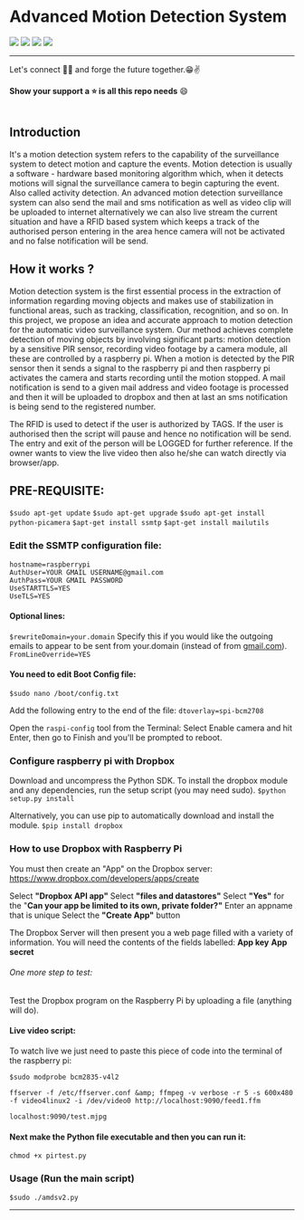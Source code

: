# **Advanced Motion Detection System**
![](https://img.shields.io/badge/Release-V1.0.0-blue.svg)  ![](https://img.shields.io/badge/Build-Stable-green.svg) ![](https://img.shields.io/badge/License-MIT-red.svg) ![](https://img.shields.io/badge/By-Sheikh%20Nawab%20Arzoo,%20Abhishek%20Sarkar-red.svg?style=social&logo=appveyor)

------------
Let's connect 👨‍💻 and forge the future together.😁✌

**Show your support a :star: is all this repo needs** :smile:
<br><br>

## Introduction
It&#39;s a motion detection system refers to the capability of the surveillance system to detect motion and capture the events. Motion detection is usually a software - hardware based monitoring algorithm which, when it detects motions will signal the surveillance camera to begin capturing the event. Also called activity detection. An advanced motion detection surveillance system can also send the mail and sms notification as well as video clip will be uploaded to internet alternatively we can also live stream the current situation and have a RFID based system which keeps a track of the authorised person entering in the area hence camera will not be activated and no false notification will be send.

## **How it works ?**
Motion detection system is the first essential process in the extraction of information regarding moving objects and makes use of stabilization in functional areas, such as tracking, classification, recognition, and so on. In this project, we propose an idea and accurate approach to motion detection for the automatic video surveillance system. Our method achieves complete detection of moving objects by involving significant parts: motion detection by a sensitive PIR sensor, recording video footage by a camera module, all these are controlled by a raspberry pi. When a motion is detected by the PIR sensor then it sends a signal to the raspberry pi and then raspberry pi activates the camera and starts recording until the motion stopped. A mail notification is send to a given mail address and video footage is processed and then it will be uploaded to dropbox and then at last an sms notification is being send to the registered number.

The RFID is used to detect if the user is authorized by TAGS. If the user is authorised then the script will pause and hence no notification will be send. The entry and exit of the person will be LOGGED for further reference. If the owner wants to view the live video then also he/she can watch directly via browser/app.

## PRE-REQUISITE:

`$sudo apt-get update`
`$sudo apt-get upgrade`
`$sudo apt-get install python-picamera`
`$apt-get install ssmtp`
`$apt-get install mailutils`

### Edit the SSMTP configuration file:

````
hostname=raspberrypi
AuthUser=YOUR GMAIL USERNAME@gmail.com
AuthPass=YOUR GMAIL PASSWORD
UseSTARTTLS=YES
UseTLS=YES
````
#### Optional lines:
`$rewriteDomain=your.domain`
Specify this if you would like the outgoing emails to appear to be sent from your.domain (instead of from [gmail.com](http://gmail.com/)).
`FromLineOverride=YES`

#### You need to edit Boot Config file:
`$sudo nano /boot/config.txt`

Add the following entry to the end of the file:
`dtoverlay=spi-bcm2708`

Open the `raspi-config` tool from the Terminal:
Select Enable camera and hit Enter, then go to Finish and you&#39;ll be prompted to reboot.

### Configure raspberry pi with Dropbox
Download and uncompress the Python SDK. To install the dropbox module and any dependencies, run the setup script (you may need sudo).
`$python setup.py install`

Alternatively, you can use pip to automatically download and install the module.
`$pip install dropbox`

### How to use Dropbox with Raspberry Pi

You must then create an &quot;App&quot; on the Dropbox server:
https://www.dropbox.com/developers/apps/create

Select **&quot;Dropbox API app&quot;**
Select **&quot;files and datastores&quot;**
Select **&quot;Yes&quot;** for the &quot;**Can your app be limited to its own, private folder?&quot;**
Enter an appname that is unique
Select the **&quot;Create App&quot;** button

The Dropbox Server will then present you a web page filled with a variety of information.  You will need the contents of the fields labelled:
**App key**
**App secret**

###### One more step to test:
Test the Dropbox program on the Raspberry Pi by uploading a file (anything will do).


#### Live video script:

To watch live we just need to paste this piece of code into the terminal of the raspberry pi:

`$sudo modprobe bcm2835-v4l2`

````
ffserver -f /etc/ffserver.conf &amp; ffmpeg -v verbose -r 5 -s 600x480 -f video4linux2 -i /dev/video0 http://localhost:9090/feed1.ffm
````

`localhost:9090/test.mjpg`

#### Next make the Python file executable and then you can run it:
`chmod +x pirtest.py`



### Usage (Run the main script)
`$sudo ./amdsv2.py`


------------

